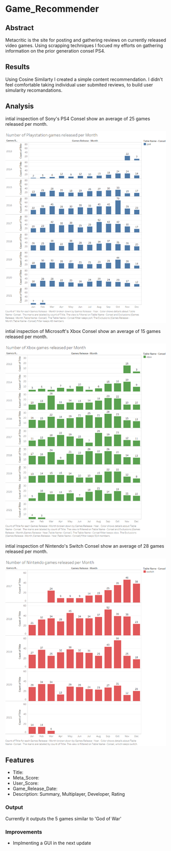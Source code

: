 # Game_Recommender

## Abstract
Metacritic is the site for posting and gathering reviews on currently released video games. Using scrapping techniques I focued my efforts on gathering information on the prior generation consel PS4.

## Results
Using Cosine Similarty I created a simple content recommendation. I didn't feel comfortable taking individual user submited reviews, to build user simularity recomandations. 

## Analysis
intial inspection of Sony's PS4 Consel show an average of 25 games released per month.

![](images/Playstation_monthly_release.png)

intial inspection of Microsoft's Xbox Consel show an average of 15 games released per month.

![](images/xbox_monthly_release.png)

intial inspection of Nintendo's Switch Consel show an average of 28 games released per month.

![](images/Nintendo_monthly_release.png)

## Features
* Title:
* Meta_Score:
* User_Score:
* Game_Release_Date:
* Description: Summary, Multiplayer, Developer, Rating

### Output
Currently it outputs the 5 games similar to 'God of War'

### Improvements
* Implmenting a GUI in the next update

